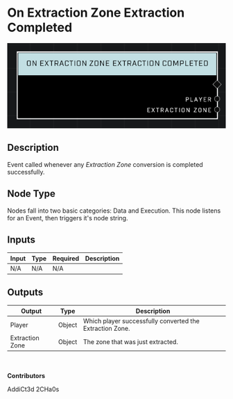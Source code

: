# On Extraction Zone Extraction Completed
![alt text](../../../.gitbook/assets/on-extraction-zone-extraction-completed.png)
## Description
Event called whenever any *Extraction Zone* conversion is completed successfully.

## Node Type
Nodes fall into two basic categories: Data and Execution. This node listens for an Event, then triggers it's node string.

## Inputs
| Input | Type | Required | Description |
|------------------|------------------|----------|--------------------------------------------------------------|
| N/A | N/A | N/A | |

## Outputs
| Output | Type | Description |
|------------------|------------------|--------------------------------------------------------------|
| Player | Object | Which player successfully converted the Extraction Zone.|
| Extraction Zone | Object | The zone that was just extracted.|

\
\
**Contributors**

AddiCt3d 2CHa0s